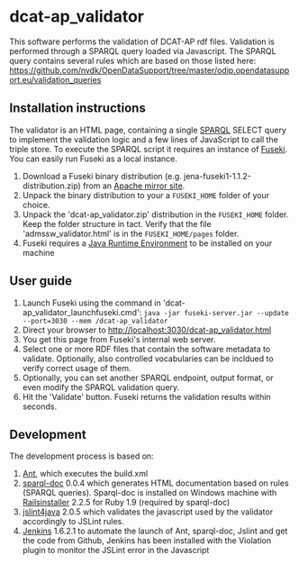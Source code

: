 # dcat-ap_validator

This software performs the validation of DCAT-AP rdf files.
Validation is performed through a SPARQL query loaded via Javascript.
The SPARQL query contains several rules which are based on those listed here:
https://github.com/nvdk/OpenDataSupport/tree/master/odip.opendatasupport.eu/validation_queries

<h2>Installation instructions</h2>
The validator is an HTML page, containing a single <a href="http://www.w3.org/TR/sparql11-query/">SPARQL</a> SELECT query to implement the validation logic and a few lines of JavaScript to call the triple store. To execute the SPARQL script it requires an instance of <a href="http://jena.apache.org/documentation/serving_data/index.html">Fuseki</a>. You can easily run Fuseki as a local instance.</p>
<ol>
<li>Download a Fuseki binary distribution (e.g. jena-fuseki1-1.1.2-distribution.zip) from an <a href="http://www.apache.org/dist/jena/">Apache mirror site</a>.</li>
<li>Unpack the binary distribution to your a <code>FUSEKI_HOME</code> folder of your choice.</li>
<li>Unpack the 'dcat-ap_validator.zip' distribution in the <code>FUSEKI_HOME</code> folder. Keep the folder structure in tact. Verify that the file 'admssw_validator.html' is in the <code>FUSEKI_HOME/pages</code> folder.</li>
<li>Fuseki requires a <a href="http://www.oracle.com/technetwork/java/javase/downloads/java-se-jre-7-download-432155.html">Java Runtime Environment</a> to be installed on your machine</li>
</ol>
<h2>User guide</h2>
<ol>
<li>Launch Fuseki using the command in 'dcat-ap_validator_launchfuseki.cmd':
<code>java -jar fuseki-server.jar --update --port=3030 --mem /dcat-ap_validator</code></li>
<li>Direct your browser to <a href="http://localhost:3030/dcat-ap_validator.html">http://localhost:3030/dcat-ap_validator.html</a></li>
<li>You get this page from Fuseki's internal web server.</li>
<li>Select one or more RDF files that contain the software metadata to validate. Optionally, also controlled vocabularies can be incldued to verify correct usage of them.</li>
<li>Optionally, you can set another SPARQL endpoint, output format, or even modify the SPARQL validation query. </li>
<li>Hit the 'Validate' button. Fuseki returns the validation results within seconds.</li>
</ol>
<h2>Development</h2>
The development process is based on:
<ol>
<li><a href="http://ant.apache.org/">Ant</a>, which executes the build.xml</li>
<li><a href="https://github.com/ldodds/sparql-doc">sparql-doc</a> 0.0.4 which generates HTML documentation based on rules (SPARQL queries). Sparql-doc is installed on Windows machine with <a href="http://railsinstaller.org/en">Railsinstaller</a> 2.2.5 for Ruby 1.9 (required by sparql-doc)</li>
<li><a href="https://code.google.com/p/jslint4java/">jslint4java</a> 2.0.5 which validates the javascript used by the validator accordingly to JSLint rules.</li>
<li><a href="https://jenkins-ci.org/">Jenkins</a> 1.6.2.1 to automate the launch of Ant, sparql-doc, Jslint and get the code from Github, Jenkins has been installed with the Violation plugin to monitor the JSLint error in the Javascript </li>
</ol>
